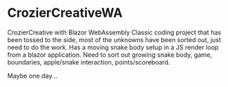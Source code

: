 # CrozierCreativeWA
CrozierCreative with Blazor WebAssembly
Classic coding project that has been tossed to the side, most of the unknowns have been sorted out, just need to do the work.
Has a moving snake body setup in a JS render loop from a blazor application.
Need to sort out growing snake body, game, boundaries, apple/snake interaction, points/scoreboard.

Maybe one day...
